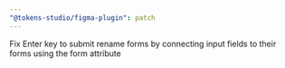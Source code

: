 ```yaml
---
"@tokens-studio/figma-plugin": patch
---
```


Fix Enter key to submit rename forms by connecting input fields to their forms using the form attribute
